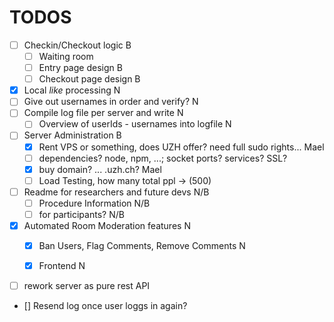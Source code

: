 # TODOS 
- [ ] Checkin/Checkout logic                            B
    - [ ] Waiting room
    - [ ] Entry page design                             B
    - [ ] Checkout page design                          B
- [x] Local _like_ processing                           N
- [ ] Give out usernames in order and verify?           N
- [ ] Compile log file per server and write             N
  - [ ] Overview of userIds - usernames into logfile    N      
- [ ] Server Administration                             B
    - [x] Rent VPS or something, does UZH offer? need full sudo rights...   Mael
    - [ ] dependencies? node, npm, ...; socket ports? services? SSL?
    - [x] buy domain? ... .uzh.ch?                                          Mael
    - [ ] Load Testing, how many total ppl -> (500)
- [ ] Readme for researchers and future devs            N/B
    - [ ] Procedure Information                         N/B
    - [ ] for participants?                             N/B
- [x] Automated Room Moderation features                N
    - [x] Ban Users, Flag Comments, Remove Comments     N
    - [x] Frontend                                      N







- [ ] rework server as pure rest API    
- [] Resend log once user loggs in again?        